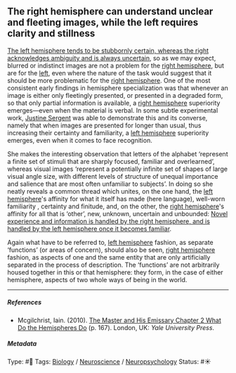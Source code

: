 ## The right hemisphere can understand unclear and fleeting images, while the left requires clarity and stillness

[The left hemisphere tends to be stubbornly certain, whereas the right acknowledges ambiguity and is always uncertain](The%20left%20hemisphere%20tends%20to%20be%20stubbornly%20certain,%20whereas%20the%20right%20acknowledges%20ambiguity%20and%20is%20always%20uncertain.md), so as we may expect, blurred or indistinct images are not a problem for the [right hemisphere](Right%20hemisphere.md), but are for the [left](Left%20hemisphere.md), even where the nature of the task would suggest that it should be more problematic for the [right hemisphere](Right%20hemisphere.md). One of the most consistent early findings in hemisphere specialization was that whenever an image is either only fleetingly presented, or presented in a degraded form, so that only partial information is available, a [right hemisphere](Right%20hemisphere.md) superiority emerges—even when the material is verbal. In some subtle experimental work, [Justine Sergent]() was able to demonstrate this and its converse, namely that when images are presented for longer than usual, thus increasing their certainty and familiarity, a [left hemisphere](Left%20hemisphere.md) superiority emerges, even when it comes to face recognition.

She makes the interesting observation that letters of the alphabet ‘represent a finite set of stimuli that are sharply focused, familiar and overlearned’, whereas visual images ‘represent a potentially infinite set of shapes of large visual angle size, with different levels of structure of unequal importance and salience that are most often unfamiliar to subjects’. In doing so she neatly reveals a common thread which unites, on the one hand, the [left hemisphere](Left%20hemisphere.md)'s affinity for what it itself has made (here language), well-worn familiarity , certainty and finitude, and, on the other, the [right hemisphere](Right%20hemisphere.md)'s affinity for all that is ‘other’, new, unknown, uncertain and unbounded: [Novel experience and information is handled by the right hemisphere, and is handled by the left hemisphere once it becomes familiar](Novel%20experience%20and%20information%20is%20handled%20by%20the%20right%20hemisphere,%20and%20is%20handled%20by%20the%20left%20hemisphere%20once%20it%20becomes%20familiar.md).

Again what have to be referred to, [left hemisphere](Left%20hemisphere.md) fashion, as separate ‘functions’ (or areas of concern), should also be seen, [right hemisphere](Right%20hemisphere.md) fashion, as aspects of one and the same entity that are only artificially separated in the process of description. The ‘functions’ are not arbitrarily housed together in this or that hemisphere: they form, in the case of either hemisphere, aspects of two whole ways of being in the world.

---

##### References

* Mcgilchrist, Iain. (2010). [The Master and His Emissary Chapter 2 What Do the Hemispheres Do](The%20Master%20and%20His%20Emissary%20Chapter%202%20What%20Do%20the%20Hemispheres%20Do.md) (p. 167). London, UK: *Yale University Press*.

##### Metadata

Type: #🔴 
Tags: [Biology]() / [Neuroscience](Neuroscience.md) / [Neuropsychology](Neuropsychology.md)
Status: #☀️ 
